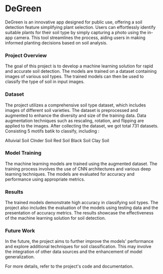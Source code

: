 # **DeGreen**
DeGreen is an innovative app designed for public use, offering a soil detection feature simplifying plant selection. Users can effortlessly identify suitable plants for their soil type by simply capturing a photo using the in-app camera. This tool streamlines the process, aiding users in making informed planting decisions based on soil analysis.

### Project Overview

The goal of this project is to develop a machine learning solution for rapid and accurate soil detection. The models are trained on a dataset containing images of various soil types. The trained models can then be used to classify the type of soil in input images.

### Dataset

The project utilizes a comprehensive soil type dataset, which includes images of different soil varieties. The dataset is preprocessed and augmented to enhance the diversity and size of the training data. Data augmentation techniques such as rescaling, rotation, and flipping are applied to the images. After collecting the dataset, we got total 731 datasets. 
Consisting 5 motifs batik to classify, including :

Alluivial Soil
CInder Soil
Red Soil
Black Soil
Clay Soil

### Model Training

The machine learning models are trained using the augmented dataset. The training process involves the use of CNN architectures and various deep learning techniques. The models are evaluated for accuracy and performance using appropriate metrics.

### Results

The trained models demonstrate high accuracy in classifying soil types. The project also includes the evaluation of the models using testing data and the presentation of accuracy metrics. The results showcase the effectiveness of the machine learning solution for soil detection.

### Future Work

In the future, the project aims to further improve the models' performance and explore additional techniques for soil classification. This may involve the integration of other data sources and the enhancement of model generalization.

For more details, refer to the project's code and documentation.